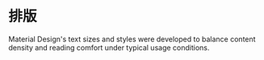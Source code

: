 # 排版

Material Design's text sizes and styles were developed to balance content density and reading comfort under typical usage conditions.
